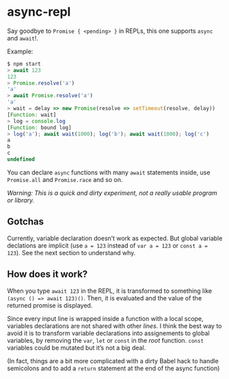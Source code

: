 
# async-repl

Say goodbye to `Promise { <pending> }` in REPLs, this one supports
`async` and `await`!.

Example:

```javascript
$ npm start
> await 123
123
> Promise.resolve('a')
'a'
> await Promise.resolve('a')
'a'
> wait = delay => new Promise(resolve => setTimeout(resolve, delay))
[Function: wait]
> log = console.log
[Function: bound log]
> log('a'); await wait(1000); log('b'); await wait(1000); log('c')
a
b
c
undefined
```

You can declare `async` functions with many `await` statements inside,
use `Promise.all` and `Promise.race` and so on.

*Warning: This is a quick and dirty experiment, not a really usable
program or library.*

## Gotchas

Currently, variable declaration doesn’t work as expected. But global
variable declations are implicit (use `a = 123` instead of `var a =
123` or `const a = 123`). See the next section to understand why.

## How does it work?

When you type `await 123` in the REPL, it is transformed to something
like `(async () => await 123)()`. Then, it is evaluated and the value
of the returned promise is displayed.

Since every input line is wrapped inside a function with a local
scope, variables declarations are not shared with other _lines_. I
think the best way to avoid it is to transform variable declarations
into assignements to global variables, by removing the `var`, `let` or
`const` in the _root_ function. `const` variables could be mutated but
it’s not a big deal.

(In fact, things are a bit more complicated with a dirty Babel hack to
handle semicolons and to add a `return` statement at the end of the
async function)

